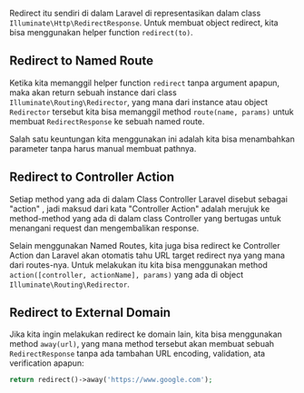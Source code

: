 Redirect itu sendiri di dalam Laravel di representasikan dalam class `Illuminate\Http\RedirectResponse`. Untuk membuat object redirect, kita bisa menggunakan helper function `redirect(to)`.

## Redirect to Named Route

Ketika kita memanggil helper function `redirect` tanpa argument apapun, maka akan return sebuah instance dari class `Illuminate\Routing\Redirector`, yang mana dari instance atau object `Redirector` tersebut  kita bisa memanggil method `route(name, params)` untuk membuat `RedirectResponse` ke sebuah named route.

Salah satu keuntungan kita menggunakan ini adalah kita bisa menambahkan parameter tanpa harus manual membuat pathnya.

## Redirect to Controller Action

Setiap method yang ada di dalam Class Controller Laravel disebut sebagai "action" , jadi maksud dari kata "Controller Action" adalah merujuk ke method-method yang ada di dalam class Controller yang bertugas untuk menangani request dan mengembalikan response.

Selain menggunakan Named Routes, kita juga bisa redirect ke Controller Action dan Laravel akan otomatis tahu URL target redirect nya yang mana dari routes-nya. Untuk melakukan itu kita bisa menggunakan method `action([controller, actionName], params)` yang ada di object `Illuminate\Routing\Redirector`.

## Redirect to External Domain

Jika kita ingin melakukan redirect ke domain lain, kita bisa menggunakan method `away(url)`, yang mana method tersebut akan membuat sebuah `RedirectResponse` tanpa ada tambahan URL encoding, validation, ata verification apapun:

```php
return redirect()->away('https://www.google.com');
```

